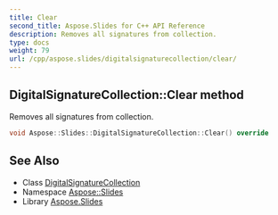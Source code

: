 ```yaml
---
title: Clear
second_title: Aspose.Slides for C++ API Reference
description: Removes all signatures from collection.
type: docs
weight: 79
url: /cpp/aspose.slides/digitalsignaturecollection/clear/
---
```

## DigitalSignatureCollection::Clear method


Removes all signatures from collection.

```cpp
void Aspose::Slides::DigitalSignatureCollection::Clear() override
```

## See Also

* Class [DigitalSignatureCollection](../)
* Namespace [Aspose::Slides](../../)
* Library [Aspose.Slides](../../../)
